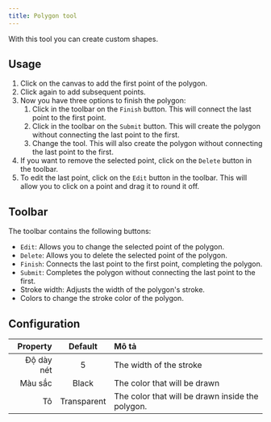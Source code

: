 ```yaml
---
title: Polygon tool
---
```


With this tool you can create custom shapes.

## Usage

1. Click on the canvas to add the first point of the polygon.
2. Click again to add subsequent points.
3. Now you have three options to finish the polygon:
   1. Click in the toolbar on the `Finish` button. This will connect the last point to the first point.
   2. Click in the toolbar on the `Submit` button. This will create the polygon without connecting the last point to the first.
   3. Change the tool. This will also create the polygon without connecting the last point to the first.
4. If you want to remove the selected point, click on the `Delete` button in the toolbar.
5. To edit the last point, click on the `Edit` button in the toolbar. This will allow you to click on a point and drag it to round it off.

## Toolbar

The toolbar contains the following buttons:

- `Edit`: Allows you to change the selected point of the polygon.
- `Delete`: Allows you to delete the selected point of the polygon.
- `Finish`: Connects the last point to the first point, completing the polygon.
- `Submit`: Completes the polygon without connecting the last point to the first.
- Stroke width: Adjusts the width of the polygon's stroke.
- Colors to change the stroke color of the polygon.

## Configuration

|   Property |   Default   | Mô tả                                                            |
| ---------: | :---------: | :--------------------------------------------------------------- |
| Độ dày nét |      5      | The width of the stroke                                          |
|    Màu sắc |    Black    | The color that will be drawn                                     |
|         Tô | Transparent | The color that will be drawn inside the polygon. |

